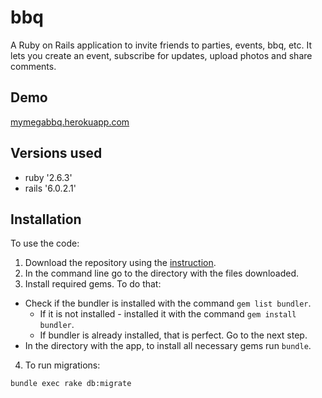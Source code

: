 # bbq

A Ruby on Rails application to invite friends to parties, events, bbq, etc. It lets you create an event, subscribe for updates, upload photos and share comments.

## Demo
[mymegabbq.herokuapp.com](https://mymegabbq.herokuapp.com/)

## Versions used

* ruby '2.6.3'
* rails '6.0.2.1'

## Installation

To use the code:

1. Download the repository using the [instruction](https://help.github.com/en/github/creating-cloning-and-archiving-repositories/cloning-a-repository).
2. In the command line go to the directory with the files downloaded.
3. Install required gems. To do that:
  * Check if the bundler is installed with the command `gem list bundler`.
    * If it is not installed - installed it with the command `gem install bundler`.
    * If bundler is already installed, that is perfect. Go to the next step.
  * In the directory with the app, to install all necessary gems run `bundle`.
4. To run migrations:

```
bundle exec rake db:migrate
```

